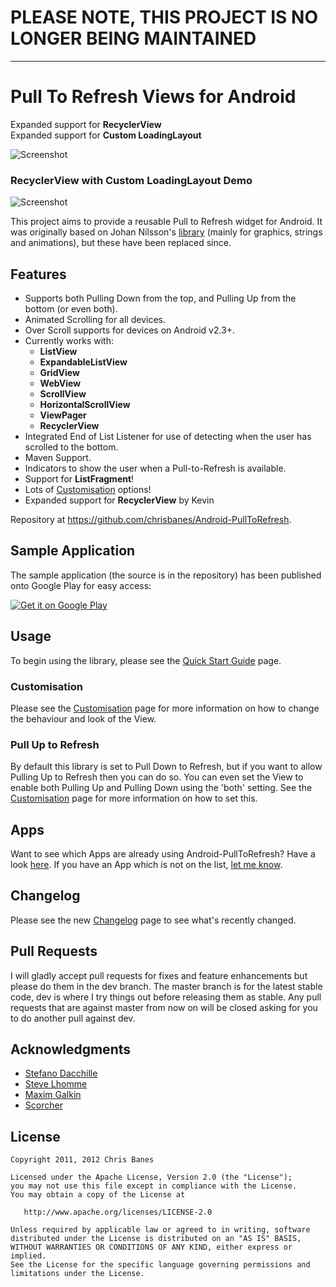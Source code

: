 # PLEASE NOTE, THIS PROJECT IS NO LONGER BEING MAINTAINED

* * *

# Pull To Refresh Views for Android

Expanded support for **RecyclerView**  
Expanded support for **Custom LoadingLayout**  

![Screenshot](https://github.com/chrisbanes/Android-PullToRefresh/raw/master/header_graphic.png)

### RecyclerView with Custom LoadingLayout Demo ###
![Screenshot](https://raw.githubusercontent.com/xuehuayous/Android-PullToRefresh/master/recyclerView_demo.gif)

This project aims to provide a reusable Pull to Refresh widget for Android. It was originally based on Johan Nilsson's [library](https://github.com/johannilsson/android-pulltorefresh) (mainly for graphics, strings and animations), but these have been replaced since.

## Features

 * Supports both Pulling Down from the top, and Pulling Up from the bottom (or even both).
 * Animated Scrolling for all devices.
 * Over Scroll supports for devices on Android v2.3+.
 * Currently works with:
     * **ListView**
 	* **ExpandableListView**
 	* **GridView**
 	* **WebView**
 	* **ScrollView**
 	* **HorizontalScrollView**
 	* **ViewPager**
 	* **RecyclerView**
 * Integrated End of List Listener for use of detecting when the user has scrolled to the bottom.
 * Maven Support.
 * Indicators to show the user when a Pull-to-Refresh is available.
 * Support for **ListFragment**!
 * Lots of [Customisation](https://github.com/chrisbanes/Android-PullToRefresh/wiki/Customisation) options!
 * Expanded support for **RecyclerView** by Kevin

Repository at <https://github.com/chrisbanes/Android-PullToRefresh>.

## Sample Application
The sample application (the source is in the repository) has been published onto Google Play for easy access:

[![Get it on Google Play](http://www.android.com/images/brand/get_it_on_play_logo_small.png)](http://play.google.com/store/apps/details?id=com.handmark.pulltorefresh.samples)

## Usage
To begin using the library, please see the [Quick Start Guide](https://github.com/chrisbanes/Android-PullToRefresh/wiki/Quick-Start-Guide) page.

### Customisation
Please see the [Customisation](https://github.com/chrisbanes/Android-PullToRefresh/wiki/Customisation) page for more information on how to change the behaviour and look of the View.

### Pull Up to Refresh
By default this library is set to Pull Down to Refresh, but if you want to allow Pulling Up to Refresh then you can do so. You can even set the View to enable both Pulling Up and Pulling Down using the 'both' setting. See the [Customisation](https://github.com/chrisbanes/Android-PullToRefresh/wiki/Customisation) page for more information on how to set this.

## Apps
Want to see which Apps are already using Android-PullToRefresh? Have a look [here](https://github.com/chrisbanes/Android-PullToRefresh/wiki/Apps). If you have an App which is not on the list, [let me know](http://www.senab.co.uk/contact/).

## Changelog
Please see the new [Changelog](https://github.com/chrisbanes/Android-PullToRefresh/wiki/Changelog) page to see what's recently changed.

## Pull Requests

I will gladly accept pull requests for fixes and feature enhancements but please do them in the dev branch. The master branch is for the latest stable code,  dev is where I try things out before releasing them as stable. Any pull requests that are against master from now on will be closed asking for you to do another pull against dev.

## Acknowledgments

* [Stefano Dacchille](https://github.com/stefanodacchille)
* [Steve Lhomme](https://github.com/robUx4)
* [Maxim Galkin](https://github.com/mgalkin)
* [Scorcher](https://github.com/Scorcher)


## License

    Copyright 2011, 2012 Chris Banes

    Licensed under the Apache License, Version 2.0 (the "License");
    you may not use this file except in compliance with the License.
    You may obtain a copy of the License at

       http://www.apache.org/licenses/LICENSE-2.0

    Unless required by applicable law or agreed to in writing, software
    distributed under the License is distributed on an "AS IS" BASIS,
    WITHOUT WARRANTIES OR CONDITIONS OF ANY KIND, either express or implied.
    See the License for the specific language governing permissions and
    limitations under the License.